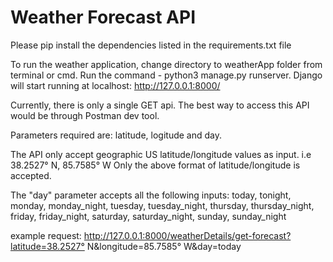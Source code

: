 # Weather Forecast API

Please pip install the dependencies listed in the requirements.txt file

To run the weather application, change directory to weatherApp folder from terminal or cmd. Run the command - python3 manage.py runserver. Django will start running at localhost: http://127.0.0.1:8000/

Currently, there is only a single GET api. The best way to access this API would be through Postman dev tool. 

Parameters required are: latitude, logitude and day.

The API only accept geographic US latitude/longitude values as input. i.e 38.2527° N, 85.7585° W
Only the above format of latitude/longitude is accepted.

The "day" parameter accepts all the following inputs: today, tonight, monday, monday_night, tuesday, tuesday_night, thursday, thursday_night, friday, friday_night, saturday, saturday_night, sunday, sunday_night


example request: http://127.0.0.1:8000/weatherDetails/get-forecast?latitude=38.2527° N&longitude=85.7585° W&day=today